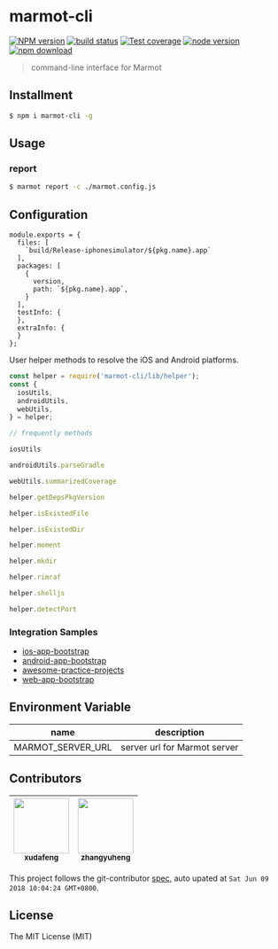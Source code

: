 # marmot-cli

[![NPM version][npm-image]][npm-url]
[![build status][travis-image]][travis-url]
[![Test coverage][coveralls-image]][coveralls-url]
[![node version][node-image]][node-url]
[![npm download][download-image]][download-url]

[npm-image]: https://img.shields.io/npm/v/marmot-cli.svg?style=flat-square
[npm-url]: https://npmjs.org/package/marmot-cli
[travis-image]: https://img.shields.io/travis/macacajs/marmot-cli.svg?style=flat-square
[travis-url]: https://travis-ci.org/macacajs/marmot-cli
[coveralls-image]: https://img.shields.io/coveralls/macacajs/marmot-cli.svg?style=flat-square
[coveralls-url]: https://coveralls.io/r/macacajs/marmot-cli?branch=master
[node-image]: https://img.shields.io/badge/node.js-%3E=_8-green.svg?style=flat-square
[node-url]: http://nodejs.org/download/
[download-image]: https://img.shields.io/npm/dm/marmot-cli.svg?style=flat-square
[download-url]: https://npmjs.org/package/marmot-cli

> command-line interface for Marmot

## Installment

```bash
$ npm i marmot-cli -g
```

## Usage

### report

```bash
$ marmot report -c ./marmot.config.js
```

## Configuration

```
module.exports = {
  files: [
    `build/Release-iphonesimulator/${pkg.name}.app`
  ],
  packages: [
    {
      version,
      path: `${pkg.name}.app`,
    }
  ],
  testInfo: {
  },
  extraInfo: {
  }
};
```

User helper methods to resolve the iOS and Android platforms.

```javascript
const helper = require('marmot-cli/lib/helper');
const {
  iosUtils,
  androidUtils,
  webUtils,
} = helper;

// frequently methods

iosUtils

androidUtils.parseGradle

webUtils.summarizedCoverage

helper.getDepsPkgVersion

helper.isExistedFile

helper.isExistedDir

helper.moment

helper.mkdir

helper.rimraf

helper.shelljs

helper.detectPort
```

### Integration Samples

- [ios-app-bootstrap](//github.com/app-bootstrap/ios-app-bootstrap)
- [android-app-bootstrap](//github.com/app-bootstrap/android-app-bootstrap)
- [awesome-practice-projects](//github.com/app-bootstrap/awesome-practice-projects)
- [web-app-bootstrap](//github.com/app-bootstrap/web-app-bootstrap)

## Environment Variable

| name              | description                  |
| ----------------- | ---------------------------- |
| MARMOT_SERVER_URL | server url for Marmot server |

<!-- GITCONTRIBUTOR_START -->

## Contributors

|[<img src="https://avatars1.githubusercontent.com/u/1011681?v=4" width="100px;"/><br/><sub><b>xudafeng</b></sub>](https://github.com/xudafeng)<br/>|[<img src="https://avatars1.githubusercontent.com/u/2139038?v=4" width="100px;"/><br/><sub><b>zhangyuheng</b></sub>](https://github.com/zhangyuheng)<br/>
| :---: | :---: |


This project follows the git-contributor [spec](https://github.com/xudafeng/git-contributor), auto upated at `Sat Jun 09 2018 10:04:24 GMT+0800`.

<!-- GITCONTRIBUTOR_END -->

## License

The MIT License (MIT)
